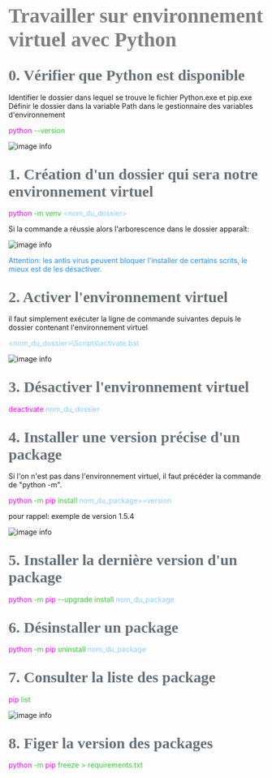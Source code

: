 <head>
<style>
#titleMain {color:#808080; font-size:40px; font-weight:bold; font-family:"Cambria"}
#titleSub {color:#677179; font-size:30px; font-weight:bold; font-family: "Verdana"; margin-top:30px; margin-bottom:15px}
#titleSub2 {color:#563C5C; font-size:20px; font-weight:bold; margin-bottom:20px}
#not {color:#1E90FF; font-size:18px "Carnivalee Freakshow"}
#com {color:#FF00FF; font-size:18px "Carnivalee Freakshow"}
#par {color:#32CD32; font-size:18px "Carnivalee Freakshow"}
#val {color:#87CEFA; font-size:18px "Carnivalee Freakshow"}
</style>
</head>

<!-- ```css
<head>
<style>
#bleu {
color:#87CEFA }
</style>
</head>
``` -->

# <div id="titleMain">Travailler sur environnement virtuel avec Python</div>

## <div id="titleSub">0. Vérifier que Python est disponible </div>

Identifier le dossier dans lequel se trouve le fichier Python.exe et pip.exe<br>
Définir le dossier dans la variable Path dans le gestionnaire des variables d'environnement<br>

<span id="com">python </span>
<span id="par">--version </span>

![image info](./Images/Python_Venv_version_python.png)


## <div id="titleSub">1. Création d'un dossier qui sera notre environnement virtuel</div>

<span id="com">python </span>
<span id="par">-m venv </span>
<span id="val"><nom_du_dossier> </span>

Si la commande a réussie alors l'arborescence dans le dossier apparaît:

![image info](./Images/Environnement_virtuel_cree.png)

<span id="not">Attention: les antis virus peuvent bloquer l'installer de certains scrits, le mieux est de les désactiver.</span>

## <div id="titleSub">2. Activer l'environnement virtuel</div>

il faut simplement exécuter la ligne de commande suivantes depuis le dossier contenant l'environnement virtuel

<span id="val"> <nom_du_dossier>\Scripts\activate.bat</span>

![image info](./Images/Activation_de_l'environnement_virtuel.png)

## <div id="titleSub">3. Désactiver l'environnement virtuel</div>

<span id="com">deactivate </span>
<span id="val">nom_du_dossier </span>

## <div id="titleSub">4. Installer une version précise d'un package</div>

Si l'on n'est pas dans l'environnement virtuel, il faut précéder la commande de "python -m".

<span id="com">python</span>
<span id="par">-m </span>
<span id="com">pip </span>
<span id="par">install </span>
<span id="val">nom_du_package==version</span>

pour rappel: exemple de version 1.5.4

![image info](./Images/Installer_packager_preciser_version.png)

## <div id="titleSub">5. Installer la dernière version d'un package</div>

<span id="com">python</span>
<span id="par">-m </span>
<span id="com">pip </span>
<span id="par">--upgrade install </span>
<span id="val">nom_du_package</span>

## <div id="titleSub">6. Désinstaller un package</div>

<span id="com">python</span>
<span id="par">-m </span>
<span id="com">pip </span>
<span id="par">uninstall </span>
<span id="val">nom_du_package</span>

## <div id="titleSub">7. Consulter la liste des package</div>

<span id="com">pip </span>
<span id="par">list </span>

![image info](./Images/Consulter_liste_package.png)

## <div id="titleSub">8. Figer la version des packages</div>

<span id="com">python</span>
<span id="par">-m </span>
<span id="com">pip </span>
<span id="par">freeze > requirements.txt </span>